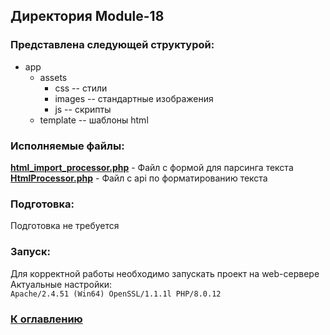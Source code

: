 ## Директория Module-18
### Представлена следующей структурой:
- app
    - assets
        - css -- стили
        - images -- стандартные изображения
        - js -- скрипты
    - template -- шаблоны html
### Исполняемые файлы:
[**html_import_processor.php**](./html_import_processor.php) - Файл с формой для парсинга текста\
[**HtmlProcessor.php**](./HtmlProcessor.php) - Файл с api по форматированию текста
### Подготовка:
Подготовка не требуется

### Запуск:
Для корректной работы необходимо запускать проект на web-сервере\
Актуальные настройки:\
```Apache/2.4.51 (Win64) OpenSSL/1.1.1l PHP/8.0.12```

### [К оглавлению](../README.md)
